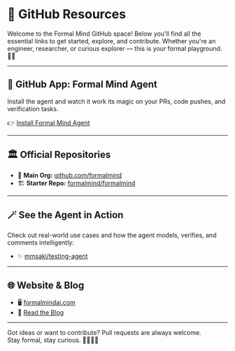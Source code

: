 # 🧠 GitHub Resources

Welcome to the Formal Mind GitHub space! Below you'll find all the essential links to get started, explore, and contribute. Whether you're an engineer, researcher, or curious explorer — this is your formal playground. 🧪🚀

---

## 🤖 GitHub App: Formal Mind Agent

Install the agent and watch it work its magic on your PRs, code pushes, and verification tasks.

👉 [Install Formal Mind Agent](https://github.com/apps/formal-mind-agent)

---

## 🏛️ Official Repositories

- 🧬 **Main Org:** [github.com/formalmind](https://github.com/formalmind)
- 🏗️ **Starter Repo:** [formalmind/formalmind](https://github.com/formalmind/formalmind)

---

## 🪄 See the Agent in Action

Check out real-world use cases and how the agent models, verifies, and comments intelligently:

- ✨ [mmsaki/testing-agent](https://github.com/mmsaki/testing-agent)

---

## 🌐 Website & Blog

- 🖥️ [formalmindai.com](https://formalmindai.com)
- 📝 [Read the Blog](https://formalmindai.com/blog)

---

Got ideas or want to contribute? Pull requests are always welcome.  
Stay formal, stay curious. 👨🏽‍💻🧠
